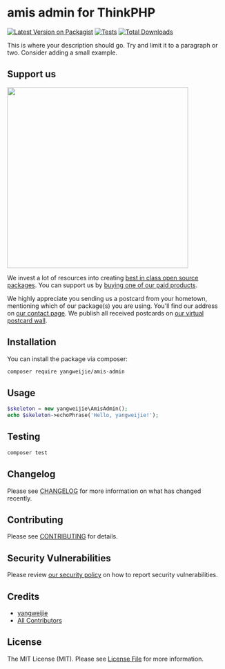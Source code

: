 # amis admin for ThinkPHP

[![Latest Version on Packagist](https://img.shields.io/packagist/v/yangweijie/amis-admin.svg?style=flat-square)](https://packagist.org/packages/yangweijie/amis-admin)
[![Tests](https://img.shields.io/github/actions/workflow/status/yangweijie/amis-admin/run-tests.yml?branch=main&label=tests&style=flat-square)](https://github.com/yangweijie/amis-admin/actions/workflows/run-tests.yml)
[![Total Downloads](https://img.shields.io/packagist/dt/yangweijie/amis-admin.svg?style=flat-square)](https://packagist.org/packages/yangweijie/amis-admin)

This is where your description should go. Try and limit it to a paragraph or two. Consider adding a small example.

## Support us

[<img src="https://github-ads.s3.eu-central-1.amazonaws.com/amis-admin.jpg?t=1" width="419px" />](https://spatie.be/github-ad-click/amis-admin)

We invest a lot of resources into creating [best in class open source packages](https://spatie.be/open-source). You can support us by [buying one of our paid products](https://spatie.be/open-source/support-us).

We highly appreciate you sending us a postcard from your hometown, mentioning which of our package(s) you are using. You'll find our address on [our contact page](https://spatie.be/about-us). We publish all received postcards on [our virtual postcard wall](https://spatie.be/open-source/postcards).

## Installation

You can install the package via composer:

```bash
composer require yangweijie/amis-admin
```

## Usage

```php
$skeleton = new yangweijie\AmisAdmin();
echo $skeleton->echoPhrase('Hello, yangweijie!');
```

## Testing

```bash
composer test
```

## Changelog

Please see [CHANGELOG](CHANGELOG.md) for more information on what has changed recently.

## Contributing

Please see [CONTRIBUTING](https://github.com/spatie/.github/blob/main/CONTRIBUTING.md) for details.

## Security Vulnerabilities

Please review [our security policy](../../security/policy) on how to report security vulnerabilities.

## Credits

- [yangweijie](https://github.com/yangweijie)
- [All Contributors](../../contributors)

## License

The MIT License (MIT). Please see [License File](LICENSE.md) for more information.
